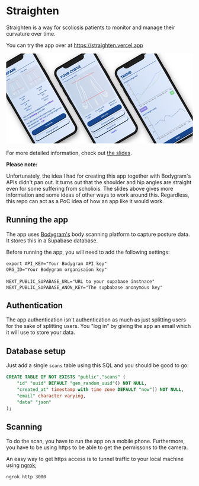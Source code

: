 # Straighten

Straighten is a way for scoliosis patients to monitor and manage their curvature over time.

You can try the app over at https://straighten.vercel.app

![Example screenshot](./example.png)

For more detailed information, check out [the slides](https://speakerdeck.com/ddikman/hackathon-app-idea).

**Please note:**

Unfortunately, the idea I had for creating this app together with Bodygram's APIs didn't pan out. It turns out that the shoulder and hip angles are straight even for some suffering from scholiois. The slides above gives more information and some ideas of other ways to work around this. Regardless, this repo can act as a PoC idea of how an app like it would work.

## Running the app

The app uses [Bodygram's](https://bodygram.com/en/) body scanning platform to capture posture data. It stores this in a Supabase database.

Before running the app, you will need to add the following settings:

```shell
export API_KEY="Your Bodygram API key"
ORG_ID="Your Bodygram organisaion key"

NEXT_PUBLIC_SUPABASE_URL="URL to your supabase instnace"
NEXT_PUBLIC_SUPABASE_ANON_KEY="The supbabase anonymous key"
```

## Authentication

The app authentication isn't authentication as much as just splitting users for the sake of splitting users. You "log in" by giving the app an email which it will use to store your data.

## Database setup

Just add a single `scans` table using this SQL and you should be good to go:

```sql
CREATE TABLE IF NOT EXISTS "public"."scans" (
    "id" "uuid" DEFAULT "gen_random_uuid"() NOT NULL,
    "created_at" timestamp with time zone DEFAULT "now"() NOT NULL,
    "email" character varying,
    "data" "json"
);
```

## Scanning

To do the scan, you have to run the app on a mobile phone. Furthermore, you have to be using https to be able to get the permissons to the camera.

An easy way to get https access is to tunnel traffic to your local machine using [ngrok](https://ngrok.com/);

```
ngrok http 3000
```